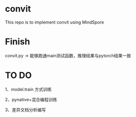# convit
This repo is to implement convit using MindSpore

# Finish
convit.py -> 能够跑通main测试函数，推理结果与pytorch结果一致

# TO DO
1、model.train 方式训练

2、pynative+混合编程训练

3、差异文档分析编写
